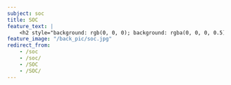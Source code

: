 ```yaml
---
subject: soc
title: SOC
feature_text: |
    <h2 style="background: rgb(0, 0, 0); background: rgba(0, 0, 0, 0.5); color: #f1f1f1; padding: 10px;">SOC</h2>
feature_image: "/back_pic/soc.jpg"
redirect_from:
    - /soc
    - /soc/
    - /SOC
    - /SOC/
---
```

